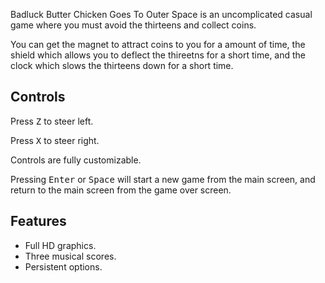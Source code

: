 Badluck Butter Chicken Goes To Outer Space is an uncomplicated casual game where you must avoid the thirteens and collect coins.

You can get the magnet to attract coins to you for a amount of time, the shield which allows you to deflect the thireetns for a short time, and the clock which slows the thirteens down for a short time.

## Controls

Press <kbd>Z</kbd> to steer left.

Press <kbd>X</kbd>  to steer right.

Controls are fully customizable.

Pressing <kbd>Enter</kbd> or <kbd>Space</kbd> will start a new game from the main screen, and return to the main screen from the game over screen.

## Features

- Full HD graphics.
- Three musical scores.
- Persistent options.
